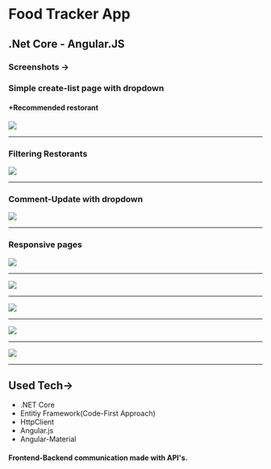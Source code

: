 # Food Tracker App
## .Net Core - Angular.JS
### Screenshots ->

### Simple create-list page with dropdown
#### +Recommended restorant


![](/screenshots/createRestorant.png)
<hr>

### Filtering Restorants

![](/screenshots/filter.png)
<hr>

### Comment-Update with dropdown

![](/screenshots/create-comment.png)
<hr>


### Responsive pages


![](/screenshots/responsive1.png)
<hr>

![](/screenshots/responsive2.png)
<hr>

![](/screenshots/responsive3.png)
<hr>

![](/screenshots/responsive4.png)
<hr>

![](/screenshots/responsive5.png)
<hr>







## Used Tech->
<ul>
    <li>.NET Core
    <li>Entitiy Framework(Code-First Approach)
    <li>HttpClient
    <li>Angular.js
    <li>Angular-Material
</ul>


#### Frontend-Backend communication made with API's.